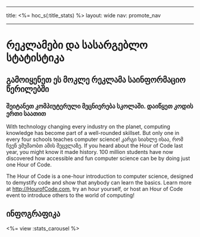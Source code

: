 * * *

title: <%= hoc_s(:title_stats) %> layout: wide nav: promote_nav

* * *

# რეკლამები და სასარგებლო სტატისტიკა

## გამოიყენეთ ეს მოკლე რეკლამა საინფორმაციო წერილებში

### შეიტანეთ კომპიუტერული მეცნიერება სკოლაში. დაიწყეთ კოდის ერთი საათით

With technology changing every industry on the planet, computing knowledge has become part of a well-rounded skillset. But only one in every four schools teaches computer science! კარგი სიახლე ისაა, რომ ჩვენ ვმუშაობთ ამის შეცვლაზე. If you heard about the Hour of Code last year, you might know it made history. 100 million students have now discovered how accessible and fun computer science can be by doing just one Hour of Code.

The Hour of Code is a one-hour introduction to computer science, designed to demystify code and show that anybody can learn the basics. Learn more at <http://HourofCode.com>, try an hour yourself, or host an Hour of Code event to introduce others to the world of computing!

## ინფოგრაფიკა

<%= view :stats_carousel %>